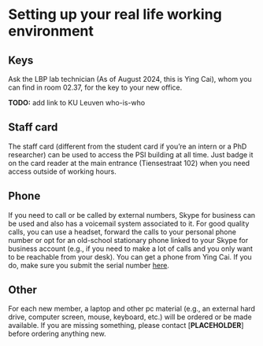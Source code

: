# Setting up your real life working environment

## Keys

Ask the LBP lab technician (As of August 2024, this is Ying Cai), whom you can find in room 02.37, for the key to your new office.

**TODO:** add link to KU Leuven who-is-who

## Staff card

The staff card (different from the student card if you’re an intern or a PhD researcher) can be used to access the PSI building at all time. Just badge it on the card reader at the main entrance (Tiensestraat 102) when you need access outside of working hours.

## Phone

If you need to call or be called by external numbers, Skype for business can be used and also has a voicemail system associated to it. For good quality calls, you can use a headset, forward the calls to your personal phone number or opt for an old-school stationary phone linked to your Skype for business account (e.g., if you need to make a lot of calls and you only want to be reachable from your desk). You can get a phone from Ying Cai. If you do, make sure you submit the serial number [here](https://ppw.kuleuven.be/intranet/onlineform/lynctelefoon). 

## Other

For each new member, a laptop and other pc material (e.g., an external hard drive, computer screen, mouse, keyboard, etc.) will be ordered or be made available. If you are missing something, please contact [**PLACEHOLDER**] before ordering anything new. 
